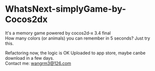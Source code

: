 # WhatsNext-simplyGame-by-Cocos2dx

It's a memory game powered by cocos2d-x 3.4 final                   
How many colors (or animals) you can remember in 5 seconds? Just try this.


Refactoring now, the logic is OK
Uploaded to app store, maybe canbe download in a few days.        
Contact me: wangrm3@126.com
